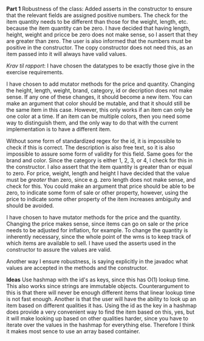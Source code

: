 **Part 1**
Robustness of the class:
Added asserts in the constructor to ensure
that the relevant fields are assigned positive numbers.
The check for the item quantity needs to be
different than those for the weight, length, etc. because the item quantity can
be zero. I have decided that having length,
height, weight and pricce be zero does not
make sense, so I assert that they are greater than zero.
The user is also informed that the numbers
must be positive in the constructor.
The copy constructor does not need this,
as an item passed into it will always have
valid values.

_Krav til rapport_:
I have chosen the datatypes to be exactly those give in the 
exercise requirements.

I have chosen to add mutator methods for the price and quantity.
Changing the height, length, weight, brand, category, id or decription
does not make sense. If any one of these changes, it should become a new item.
You can make an argument that color should be mutable, and that it should still
be the same item in this case. However, this only works if an item can only be one
color at a time. If an item can be multiple colors, then you need some way to
distinguish them, and the only way to do that with the current implementation
is to have a different item.

Without some form of standardized regex for the id, it is impossible to check
if this is correct.
The description is also free text, so
it is also impossible to assure some form of validity for this field. 
Same goes for the brand and color. 
Since the category is either 1, 2, 3, or 4, I check for this in
the constructor. I also assert that the item quantity is greater than or equal 
to zero. For price, weight, length and height I have decided that the value must 
be *greater* than zero, since e.g. zero length does not make sense, and check for this. You could make an argument that price should be able to be zero, to indicate some form of sale or other property, however, using the price to indicate some other property of the item increases ambiguity and should be avoided.

I have chosen to have mutator methods for the price and the quantity. Changing
the price makes sense, since items can go on sale or the price needs to be 
adjusted for inflation, for example. To change the quantity is inherently necessary, 
since the whole point of the wms is to keep track of which items are available to sell.
I have used the asserts used in the constructor to assure the values are valid.

Another way I ensure robustness, is saying explicitly in the javadoc what values are
accepted in the methods and the constructor.



**Ideas**
Use hashmap with the id's as keys, since this has O(1) lookup time.
This also works since strings are immutable objects.
Counterargument to this is that there will never be enough different items
that linear lookup time is not fast enough.
Another is that the user will have the ability to look up an item based
on different qualities it has. Using the id as the key in a hashmap does
provide a very convenient way to find the item based on this, yes, but
it will make looking up based on other qualities harder, since you have
to iterate over the values in the hashmap for everything else. Therefore
I think it makes most sence to use an array based container.